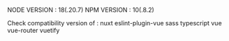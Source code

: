 NODE VERSION : 18(.20.7)
NPM VERSION : 10(.8.2)

Check compatibility version of : 
nuxt
eslint-plugin-vue
sass
typescript
vue
vue-router
vuetify